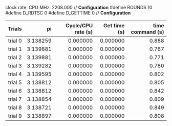 clock rate:
CPU MHz:             2208.000
// **Configuration**
#define ROUNDS 10
#define D_RDTSC 0
#define D_GETTIME 0
// **Configuration**

| Trials | pi | Cycle/CPU rate (s) | Get time (s) | time command (s) |
|-:|-:|-:|-:|-:|
| trial 0 |  3.138259 | 0.000000 | 0.000000 | 0.888 |
| trial 1 |  3.139881 | 0.000000 | 0.000000 | 0.767 |
| trial 2 |  3.139881 | 0.000000 | 0.000000 | 0.771 |
| trial 3 |  3.139282 | 0.000000 | 0.000000 | 0.780 |
| trial 4 |  3.139595 | 0.000000 | 0.000000 | 0.802 |
| trial 5 |  3.138812 | 0.000000 | 0.000000 | 0.805 |
| trial 6 |  3.138812 | 0.000000 | 0.000000 | 0.842 |
| trial 7 |  3.138854 | 0.000000 | 0.000000 | 0.809 |
| trial 8 |  3.138721 | 0.000000 | 0.000000 | 0.849 |
| trial 9 |  3.138897 | 0.000000 | 0.000000 | 0.808 |
